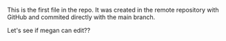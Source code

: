 This is the first file in the repo. It was created in the remote repository with GitHub and commited directly with the main branch.

Let's see if megan can edit??
